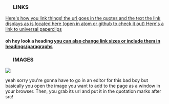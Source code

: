 <!DOCTYPE html>

<html>

<head>
<title>WELCOME TO THE CALVIN HTML CHEATSHEET</title>
</head>

<body>

  <ul> <h3>LINKS</h3> </ul>
  <a href="https://www.decisionproblem.com/paperclips/index2.html">Here's how you link things! the url goes in the quotes and the text the link displays as is located here (open in atom or github to check it out) Here's a link to universal paperclips</a>

  <h4> oh hey look a heading <a href="https://www.youtube.com/watch?v=dQw4w9WgXcQ"> you can also change link sizes or include them in headings/paragraphs</a> </h4>


  <ul> <h3>IMAGES</h3> </ul>

  <img src="https://upload.wikimedia.org/wikipedia/commons/thumb/9/9f/King_Edward.jpg/1200px-King_Edward.jpg"/>

  <p> yeah sorry you're gonna have to go in an editor for this bad boy but basically you open the image you want to add to the page as a window in your browser. Then, you grab its url and put it in the quotation marks after src! </p>

</body>

</html>
